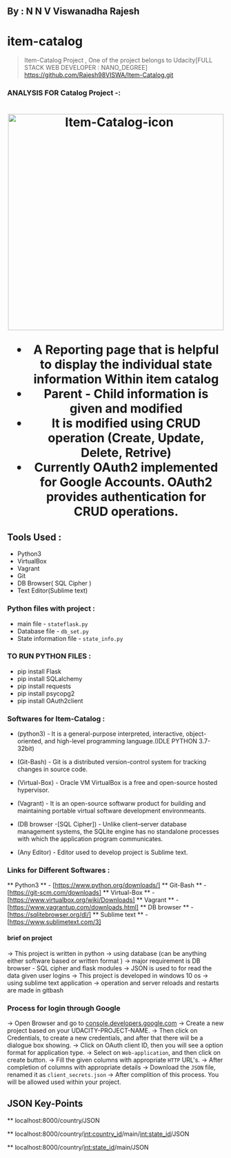 ## By : N N V Viswanadha Rajesh

# item-catalog

 > Item-Catalog Project , One of the project belongs to Udacity[FULL STACK WEB DEVELOPER : NANO_DEGREE]
https://github.com/Rajesh98VISWA/Item-Catalog.git
### ANALYSIS FOR Catalog Project -:

<h1 align="center">
  <a href="https://github.com/Rajesh98VISWA/Item-Catalog"><img src="https://www.mapsofindia.com/worldmap/map-of-world.jpg"
   alt="Item-Catalog-icon" width="500"></a>
  <br>

 -  A Reporting page that is helpful to display the individual state information Within item catalog 
 - Parent - Child information is given and modified 
 - It is modified using CRUD operation (Create, Update, Delete, Retrive)
 - Currently OAuth2 implemented for Google Accounts. OAuth2 provides authentication for CRUD operations. 

## Tools Used :

* Python3
* VirtualBox
* Vagrant
* Git
* DB Browser( SQL Cipher )
* Text Editor(Sublime text)

### Python files with project :

 - main file - `stateflask.py` 
 - Database file - `db_set.py`
 - State information file - `state_info.py` 

### TO RUN PYTHON FILES :

 - pip install Flask
 - pip install SQLalchemy
 - pip install requests
 - pip install psycopg2
 - pip install OAuth2client

### Softwares for Item-Catalog :

 - (python3) - It is a general-purpose interpreted, interactive, object-oriented, and high-level programming language.(IDLE PYTHON 3.7-32bit)

 - (Git-Bash) - Git is a distributed version-control system for tracking changes in source code.
 - (Virtual-Box) - Oracle VM VirtualBox is a free and open-source hosted hypervisor.
 - (Vagrant) - It is an open-source softwarw product for building and maintaining portable virtual software development environmeants.
 - (DB browser -[SQL Cipher]) - Unlike client–server database management systems, the SQLite engine has no standalone processes with which the application program communicates. 
 - (Any Editor) - Editor used to develop project is Sublime text.

### Links for Different Softwares :

** Python3 ** - [https://www.python.org/downloads/] 
** Git-Bash ** - [https://git-scm.com/downloads] 
** Virtual-Box ** - [https://www.virtualbox.org/wiki/Downloads] 
** Vagrant ** - [https://www.vagrantup.com/downloads.html] 
** DB browser ** - [https://sqlitebrowser.org/dl/] 
** Sublime text ** - [https://www.sublimetext.com/3]

#### brief on project

-> This project is written in python 
-> using database (can be anything either software based or written format )
-> major requirement is DB browser - SQL cipher and flask modules
-> JSON is used to for read the data given  user logins 
-> This project is developed in windows 10 os
-> using sublime text application
-> operation and server reloads and restarts are made in gitbash

### Process for login through Google

-> Open Browser and go to [console.developers.google.com](https://console.developers.google.com/)
-> Create a new project based on your UDACITY-PROJECT-NAME.
-> Then click on Credentials, to create a new credentials, and after that there wiil be a dialogue box showing.
-> Click on OAuth client ID, then you will see a option format for application type.
-> Select on `Web-application`, and then click on create button.
-> Fill the given columns with appropriate `HTTP` URL's.
-> After completion of columns with appropriate details
-> Download the `JSON` file, renamed it as `client_secrets.json`
-> After complition of this process. You will be allowed used within your project.

## JSON Key-Points 

** localhost:8000/country/JSON

** localhost:8000/country/<int:country_id>/main/<int:state_id>/JSON
	
** localhost:8000/country/<int:state_id>/main/JSON


